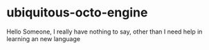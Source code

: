 # ubiquitous-octo-engine

Hello Someone, 
I really have nothing to say, other than I need help in learning an new language
